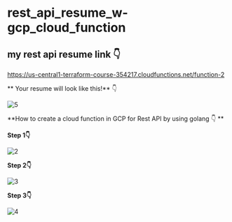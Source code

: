 # rest_api_resume_w-gcp_cloud_function

## my rest api resume link :point_down:

https://us-central1-terraform-course-354217.cloudfunctions.net/function-2

** Your resume will look like this!** :point_down:

![5](https://user-images.githubusercontent.com/77083678/181673845-0f15971d-ad65-495b-8e44-a7061f194017.PNG)

**How to create a cloud function in GCP for Rest API by using golang :point_down: **




**Step 1:point_down:**

![2](https://user-images.githubusercontent.com/77083678/181674045-5c256b91-5a3c-40ca-b764-cf163198fff4.PNG)




**Step 2:point_down:**

![3](https://user-images.githubusercontent.com/77083678/181674070-b9a3b0ff-84a9-4cc8-92e2-6a429a7b68b1.PNG)




**Step 3:point_down:**

![4](https://user-images.githubusercontent.com/77083678/181674097-4467a313-9e24-4f84-ab89-4f045a41b56f.PNG)
